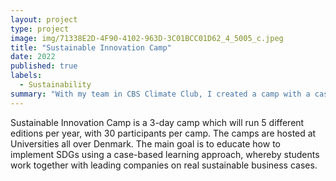 ```yaml
---
layout: project
type: project
image: img/71338E2D-4F90-4102-963D-3C01BCC01D62_4_5005_c.jpeg
title: "Sustainable Innovation Camp"
date: 2022
published: true
labels:
  - Sustainability
summary: "With my team in CBS Climate Club, I created a camp with a case compition so students and alumnis at Copenhagen Business School could network and engage with corporations focusing on sustainability and the green transition."
---
```



Sustainable Innovation Camp is a 3-day camp which will run 5 different editions per year, with 30 participants per camp. The camps are hosted at Universities all over Denmark. The main goal is to educate how to implement SDGs using a case-based learning approach, whereby students work together with leading companies on real sustainable business cases. 
